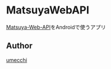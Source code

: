 MatsuyaWebAPI
====

[Matsuya-Web-API](https://github.com/mak0tia/Matsuya-Web-API)をAndroidで使うアプリ

## Author

[umecchi](https://twitter.com/BJZE)
